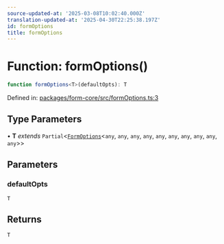 ```yaml
---
source-updated-at: '2025-03-08T10:02:40.000Z'
translation-updated-at: '2025-04-30T22:25:38.197Z'
id: formOptions
title: formOptions
---
```


<!-- DO NOT EDIT: this page is autogenerated from the type comments -->

# Function: formOptions()

```ts
function formOptions<T>(defaultOpts): T
```

Defined in: [packages/form-core/src/formOptions.ts:3](https://github.com/TanStack/form/blob/main/packages/form-core/src/formOptions.ts#L3)

## Type Parameters

• **T** *extends* `Partial`\<[`FormOptions`](../interfaces/formoptions.md)\<`any`, `any`, `any`, `any`, `any`, `any`, `any`, `any`, `any`, `any`\>\>

## Parameters

### defaultOpts

`T`

## Returns

`T`
